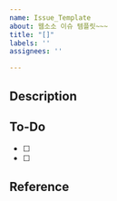```yaml
---
name: Issue_Template
about: 웹소소 이슈 템플릿~~~
title: "[]"
labels: ''
assignees: ''

---
```


## Description


## To-Do
- [ ]
- [ ]

## Reference
